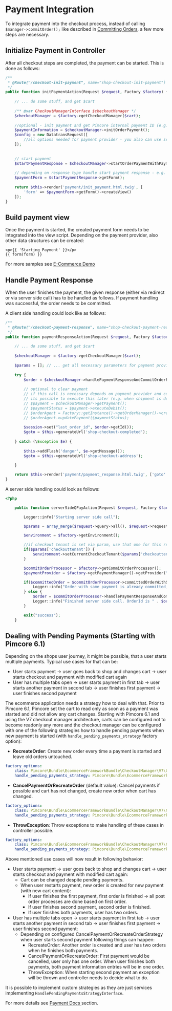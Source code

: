 # Payment Integration

To integrate payment into the checkout process, instead of calling `$manager->commitOrder();` like described 
in [Committing Orders](./05_Committing_Orders.md), a few more steps are necessary. 


## Initialize Payment in Controller
After all checkout steps are completed, the payment can be started. This is done as follows: 

```php
/**
 * @Route("/checkout-init-payment", name="shop-checkout-init-payment")
 */
public function initPaymentAction(Request $request, Factory $factory) {
    
    // ... do some stuff, and get $cart
 
    /** @var CheckoutManagerInterface $checkoutManager */
    $checkoutManager = $factory->getCheckoutManager($cart);
 
    //optional - init payment and get Pimcore internal payment ID (e.g. if needed for config of payment provider)
    $paymentInformation = $checkoutManager->initOrderPayment();
    $config = new DatatransRequest([
        //all options needed for payment provider - you also can use setters of the corresponding object
    ]);
    
 
    // start payment
    $startPaymentResponse = $checkoutManager->startOrderPaymentWithPaymentProvider($config);
 
    // depending on response type handle start payment response - e.g. render form, render snippet, etc.
    $paymentForm = $startPaymentResponse->getForm();
    
    return $this->render('payment/init_payment.html.twig', [
        'form' => $paymentForm->getForm()->createView() 
    ]);
}
```

## Build payment view
Once the payment is started, the created payment form needs to be integrated into the view script. Depending on the 
payment provider, also other data structures can be created:
 
```twig
<p>{{ 'Starting Payment' }}</p>
{{ form(form) }}
```

For more samples see [E-Commerce Demo](https://github.com/pimcore/demo-ecommerce/blob/master/app/Resources/views/Payment/paymentFrame.html.php)


## Handle Payment Response
When the user finishes the payment, the given response (either via redirect or via server side call) has to be handled 
as follows. If payment handling was successful, the order needs to be committed.

A client side handling could look like as follows: 

```php
/**
 * @Route("/checkout-payment-response", name="shop-checkout-payment-response")
 */
public function paymentResponseAction(Request $request, Factory $factory, SessionInterface $session) {
     
    // ... do some stuff, and get $cart
     
    $checkoutManager = $factory->getCheckoutManager($cart);
 
    $params = []; // ... get all necessary parameters for payment provider, e.g. by array_merge($request->query->all(), $request->request->all());
 
    try {
        $order = $checkoutManager->handlePaymentResponseAndCommitOrderPayment($params);
 
        // optional to clear payment
        // if this call is necessary depends on payment provider and configuration.
        // its possible to execute this later (e.g. when shipment is done)
        // $payment = $checkoutManager->getPayment();
        // $paymentStatus = $payment->executeDebit();
        // $orderAgent = Factory::getInstance()->getOrderManager()->createOrderAgent($order);
        // $orderAgent->updatePayment($paymentStatus);
 
        $session->set("last_order_id", $order->getId());
        $goto = $this->generateUrl('shop-checkout-completed');
         
    } catch (\Exception $e) {
 
        $this->addFlash('danger', $e->getMessage());
        $goto = $this->generateUrl('shop-checkout-address');
 
    }

    return $this->render('payment/payment_response.html.twig', ['goto' => $goto]);
}
```

A server side handling could look as follows: 
 
```php
<?php

    public function serverSideQPayAction(Request $request, Factory $factory) {

        Logger::info("Starting server side call");

        $params = array_merge($request->query->all(), $request->request->all());

        $environment = $factory->getEnvironment();

        //if checkout tenant is set via param, use that one for this request
        if($params['checkouttenant']) {
            $environment->setCurrentCheckoutTenant($params['checkouttenant'], false);
        }

        $commitOrderProcessor = $factory->getCommitOrderProcessor();
        $paymentProvider = $factory->getPaymentManager()->getProvider("hobex");

        if($committedOrder = $commitOrderProcessor->committedOrderWithSamePaymentExists($params, $paymentProvider)) {
            Logger::info("Order with same payment is already committed, doing nothing. OrderId is " . $committedOrder->getId());
        } else {
            $order = $commitOrderProcessor->handlePaymentResponseAndCommitOrderPayment( $params, $paymentProvider );
            Logger::info("Finished server side call. OrderId is " . $order->getId());
        }

        exit("success");
    }
```

## Dealing with Pending Payments (Starting with Pimcore 6.1)

Depending on the shops user journey, it might be possible, that a user starts multiple payments. Typical use cases for
that can be: 
* User starts payment → user goes back to shop and changes cart → user starts checkout and payment with modified cart again
* User has multiple tabs open → user starts payment in first tab → user starts another payment in second tab → user finishes first payment → user finishes second payment

The ecommerce application needs a strategy how to deal with that. Prior to Pimcore 6.1, Pimcore set the cart to read only 
as soon as a payment was started and did not allow any cart changes. Starting with Pimcore 6.1 and using the V7 checkout
manager architecture, carts can be configured not to become readonly any more and the checkout manager can be configured
with one of the following strategies how to handle pending payments when new payment is started 
(with `handle_pending_payments_strategy` factory option):  

  * **RecreateOrder**: Create new order every time a payment is started and leave old orders untouched. 
  
```yml
factory_options:
    class: Pimcore\Bundle\EcommerceFrameworkBundle\CheckoutManager\V7\CheckoutManager
    handle_pending_payments_strategy: Pimcore\Bundle\EcommerceFrameworkBundle\CheckoutManager\V7\HandlePendingPayments\AlwaysRecreateOrderStrategy
```
  
  * **CancelPaymentOrRecreateOrder** (default value): Cancel payments if possible and cart has not changed, create new order when cart has changed.

```yml
factory_options:
    class: Pimcore\Bundle\EcommerceFrameworkBundle\CheckoutManager\V7\CheckoutManager
    handle_pending_payments_strategy: Pimcore\Bundle\EcommerceFrameworkBundle\CheckoutManager\V7\HandlePendingPayments\CancelPaymentOrRecreateOrderStrategy
```  

  * **ThrowException**: Throw exceptions to make handling of these cases in controller possible. 

```yml
factory_options:
    class: Pimcore\Bundle\EcommerceFrameworkBundle\CheckoutManager\V7\CheckoutManager
    handle_pending_payments_strategy: Pimcore\Bundle\EcommerceFrameworkBundle\CheckoutManager\V7\HandlePendingPayments\ThrowExceptionStrategy
```

Above mentioned use cases will now result in following behavior: 

* User starts payment → user goes back to shop and changes cart → user starts checkout and payment with modified cart again:
  * Cart can be changed despite pending payments.
  * When user restarts payment, new order is created for new payment (with new cart content):
    * If user finishes the first payment, first order is finished → all post order processes are done based on first order.
    * If user finishes second payment, second order is finished. 
    * If user finishes both payments, user has two orders. 
* User has multiple tabs open → user starts payment in first tab → user starts another payment in second tab → user finishes first payment → user finishes second payment: 
  * Depending on configured CancelPaymentOrRecreateOrderStrategy when user starts second payment following things can happen: 
    * RecreateOrder: Another order Is created and user has two orders when he finishes both payments. 
    * CancelPaymentOrRecreateOrder: First payment would be cancelled, user only has one order. When user finishes both payments, both payment information entries will be in one order. 
    * ThrowException: When starting second payment an exception will be thrown and controller needs to decide what to do. 

It is possible to implement custom strategies as they are just services implementing `HandlePendingPaymentsStrategyInterface`. 


For more details see [Payment Docs ](../15_Payment) section. 
